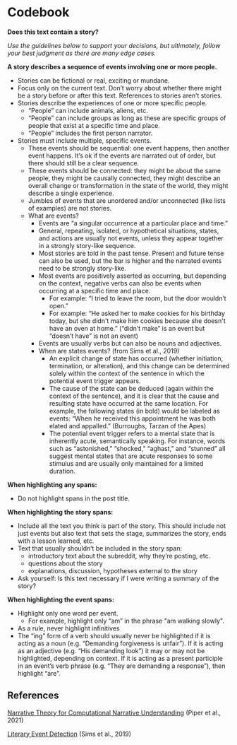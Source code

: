 # Codebook

**Does this text contain a story?**

*Use the guidelines below to support your decisions, but ultimately, follow your best judgment as there are many edge cases.*

**A story describes a sequence of events involving one or more people.**
- Stories can be fictional or real, exciting or mundane.
- Focus only on the current text. Don’t worry about whether there might be a story before or after this text. References to stories aren’t stories.
- Stories describe the experiences of one or more specific people.
  - “People” can include animals, aliens, etc.
  - “People” can include groups as long as these are specific groups of people that exist at a specific time and place.
  - “People” includes the first person narrator.
- Stories must include multiple, specific events. 
  - These events should be sequential: one event happens, then another event happens. It’s ok if the events are narrated out of order, but there should still be a clear sequence.
  - These events should be connected: they might be about the same people, they might be causally connected, they might describe an overall change or transformation in the state of the world, they might describe a single experience.
  - Jumbles of events that are unordered and/or unconnected (like lists of examples) are not stories.
  - What are events?
    - Events are “a singular occurrence at a particular place and time.”
    - General, repeating, isolated, or hypothetical situations, states, and actions are usually not events, unless they appear together in a strongly story-like sequence. 
    - Most stories are told in the past tense. Present and future tense can also be used, but the bar is higher and the narrated events need to be strongly story-like.
    - Most events are positively asserted as occurring, but depending on the context, negative verbs can also be events when occurring at a specific time and place.
      - For example: “I tried to leave the room, but the door wouldn’t open.”
      - For example: “He asked her to make cookies for his birthday today, but she didn't make him cookies because she doesn't have an oven at home.” (“didn’t make” is an event but “doesn’t have” is not an event)
    - Events are usually verbs but can also be nouns and adjectives.
    - When are states events? (from Sims et al., 2019)
      - An explicit change of state has occurred (whether initiation, termination, or alteration), and this change can be determined solely within the context of the sentence in which the potential event trigger appears.
      - The cause of the state can be deduced (again within the context of the sentence), and it is clear that the cause and resulting state have occurred at the same location. For example, the following states (in bold) would be labeled as events: “When he received this appointment he was both elated and appalled.” (Burroughs, Tarzan of the Apes)
      - The potential event trigger refers to a mental state that is inherently acute, semantically speaking. For instance, words such as “astonished,” “shocked,” “aghast,” and “stunned” all suggest mental states that are acute responses to some stimulus and are usually only maintained for a limited duration.

**When highlighting any spans:**
- Do not highlight spans in the post title.

**When highlighting the story spans:**
- Include all the text you think is part of the story. This should include not just events but also text that sets the stage, summarizes the story, ends with a lesson learned, etc.
- Text that usually shouldn’t be included in the story span:
  - introductory text about the subreddit, why they’re posting, etc.
  - questions about the story
  - explanations, discussion, hypotheses external to the story
- Ask yourself: Is this text necessary if I were writing a summary of the story?

**When highlighting the event spans:**
- Highlight only one word per event. 
  - For example, highlight only “am” in the phrase "am walking slowly".
- As a rule, never highlight infinitives
- The “ing” form of a verb should usually never be highlighted if it is acting as a noun (e.g. “Demanding forgiveness is unfair”). If it is acting as an adjective (e.g. “His demanding look”) it may or may not be highlighted, depending on context. If it is acting as a present participle in an event’s verb phrase (e.g. “They are demanding a response”), then highlight “are”.


## References

[Narrative Theory for Computational Narrative Understanding](https://aclanthology.org/2021.emnlp-main.26/) (Piper et al., 2021)

[Literary Event Detection](https://people.ischool.berkeley.edu/~dbamman/pubs/pdf/acl2019_literary_events.pdf) (Sims et al., 2019)

